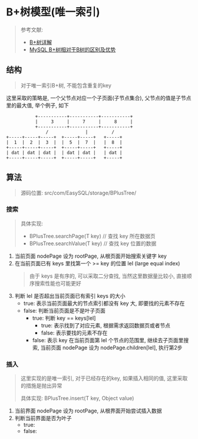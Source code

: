 # B+树模型(唯一索引)

> 参考文献:
> - [B+树详解](https://ivanzz1001.github.io/records/post/data-structure/2018/06/16/ds-bplustree)
> - [MySQL B+树相对于B树的区别及优势](https://juejin.cn/post/7117516433386373133)

## 结构

> 对于唯一索引B+树, 不能包含重复的key

这里采取的策略是, 一个父节点对应一个子页面(子节点集合), 父节点的值是子节点里的最大值, 举个例子, 如下

```text
           +-----------+-----------+-----------+
           |     3     |     7     |     8     |
           +-----------+-----------+-----------+
               /              |         /
+-----+-----+-----+  +-----+-----+   +-----+
|  1  |  2  |  3  |  |  5  |  7  |   |  8  |
+-----+-----+-----+  +-----+-----+   +-----+
| dat | dat | dat |  | dat | dat |   | dat |
+-----+-----+-----+  +-----+-----+   +-----+
```

## 算法

> 源码位置: src/com/EasySQL/storage/BPlusTree/

### 搜索

> 具体实现:
> - BPlusTree.searchPage(T key) // 查找 key 所在数据页
> - BPlusTree.searchValue(T key) // 查找 key 位置的数据

1. 当前页面 nodePage 设为 rootPage, 从根页面开始搜索关键字 key
2. 在当前页面已有 keys 里找第一个 >= key 的位置 leI (large equal index)
    > 由于 keys 是有序的, 可以采取二分查找, 当然这里数据量比较小, 直接顺序搜索性能也可能更好
3. 判断 leI 是否超出当前页面已有索引 keys 的大小
   - true: 表示当前页面最大的节点索引都没有 key 大, 即要找的元素不存在
   - false: 判断当前页面是不是叶子页面
     - true: 判断 key == keys[leI]
        - true: 表示找到了对应元素, 根据需求返回数据页或者节点
        - false: 表示要找的元素不存在
     - false: 表示 key 在当前页面第 leI 个节点的范围里, 继续去子页面里搜索, 当前页面 nodePage 设为 nodePage.children[leI], 执行第2步

### 插入

> 这里实现的是唯一索引, 对于已经存在的key, 如果插入相同的值, 这里采取的措施是抛出异常
> 
> 具体实现: BPlusTree.insert(T key, Object value)

1. 当前界面 nodePage 设为 rootPage, 从根界面开始尝试插入数据
2. 判断当前界面是否为叶子
   - true: 
   - false: 